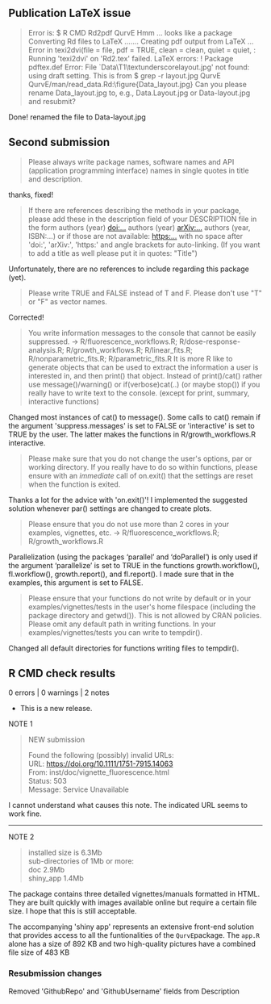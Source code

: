 ## Publication LaTeX issue

> Error is:
$ R CMD Rd2pdf QurvE
Hmm ... looks like a package
Converting Rd files to LaTeX .......
Creating pdf output from LaTeX ...
Error in texi2dvi(file = file, pdf = TRUE, clean = clean, quiet = quiet,  :
   Running 'texi2dvi' on 'Rd2.tex' failed.
LaTeX errors:
! Package pdftex.def Error: File `Data\T1\textunderscorelayout.jpg' not
found:
using draft setting.
This is from
$ grep -r layout.jpg QurvE
QurvE/man/read_data.Rd:\figure{Data_layout.jpg}
Can you please rename Data_layout.jpg to, e.g., Data.Layout.jpg or 
Data-layout.jpg and resubmit?

Done! renamed the file to Data-layout.jpg


## Second submission

> Please always write package names, software names and API (application programming interface) names in single quotes in title and description.

thanks, fixed!

> If there are references describing the methods in your package, please add these in the description field of your DESCRIPTION file in the form authors (year) <doi:...> authors (year) <arXiv:...> authors (year, ISBN:...) or if those are not available: <https:...> with no space after 'doi:', 'arXiv:', 'https:' and angle brackets for auto-linking. (If you want to add a title as well please put it in quotes: "Title")

Unfortunately, there are no references to include regarding this package (yet).

> Please write TRUE and FALSE instead of T and F. Please don't use "T" or "F" as vector names.

Corrected!

> You write information messages to the console that cannot be easily suppressed. -> R/fluorescence_workflows.R; R/dose-response-analysis.R; R/growth_workflows.R; R/linear_fits.R; R/nonparametric_fits.R; R/parametric_fits.R It is more R like to generate objects that can be used to extract the information a user is interested in, and then print() that object. 
Instead of print()/cat() rather use message()/warning() or
if(verbose)cat(..) (or maybe stop()) if you really have to write text to the console. (except for print, summary, interactive functions)

Changed most instances of cat() to message(). Some calls to cat() remain if the argument 'suppress.messages' is set to FALSE or 'interactive' is set to TRUE by the user. The latter makes the functions in R/growth_workflows.R interactive.

> Please make sure that you do not change the user's options, par or working directory. If you really have to do so within functions, please ensure with an *immediate* call of on.exit() that the settings are reset when the function is exited.

Thanks a lot for the advice with 'on.exit()'! I implemented the suggested solution whenever par() settings are changed to create plots. 

> Please ensure that you do not use more than 2 cores in your examples, vignettes, etc. -> R/fluorescence_workflows.R; R/growth_workflows.R

Parallelization (using the packages ‘parallel’ and ‘doParallel’) is only used if the argument ‘parallelize’ is set to TRUE in the functions growth.workflow(), fl.workflow(), growth.report(), and fl.report(). I made sure that in the examples, this argument is set to FALSE.

> Please ensure that your functions do not write by default or in your examples/vignettes/tests in the user's home filespace (including the package directory and getwd()). This is not allowed by CRAN policies. 
Please omit any default path in writing functions. In your examples/vignettes/tests you can write to tempdir().

Changed all default directories for functions writing files to tempdir().

## R CMD check results

0 errors \| 0 warnings \| 2 notes

-   This is a new release.

NOTE 1

> NEW submission
>
> Found the following (possibly) invalid URLs:\
> URL: <https://doi.org/10.1111/1751-7915.14063>\
> From: inst/doc/vignette_fluorescence.html\
> Status: 503\
> Message: Service Unavailable

I cannot understand what causes this note. The indicated URL seems to work fine.
__________

NOTE 2

> installed size is 6.3Mb\
> sub-directories of 1Mb or more:\
> doc 2.9Mb\
> shiny_app 1.4Mb

The package contains three detailed vignettes/manuals formatted in HTML. They are built quickly with images available online but require a certain file size. I hope that this is still acceptable.

The accompanying 'shiny app' represents an extensive front-end solution that provides access to all the funtionalities of the `QurvE`package. The `app.R` alone has a size of 892 KB and two high-quality pictures have a combined file size of 483 KB

### Resubmission changes

Removed 'GithubRepo' and 'GithubUsername' fields from Description
